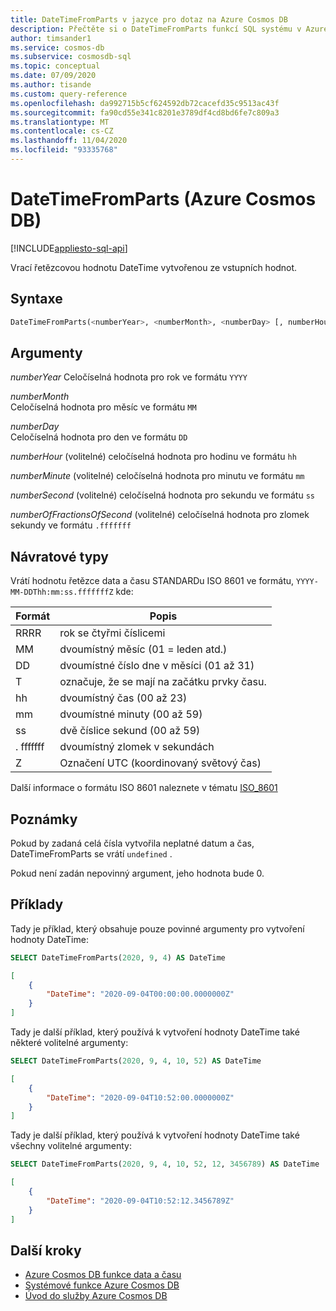 ```yaml
---
title: DateTimeFromParts v jazyce pro dotaz na Azure Cosmos DB
description: Přečtěte si o DateTimeFromParts funkcí SQL systému v Azure Cosmos DB.
author: timsander1
ms.service: cosmos-db
ms.subservice: cosmosdb-sql
ms.topic: conceptual
ms.date: 07/09/2020
ms.author: tisande
ms.custom: query-reference
ms.openlocfilehash: da992715b5cf624592db72cacefd35c9513ac43f
ms.sourcegitcommit: fa90cd55e341c8201e3789df4cd8bd6fe7c809a3
ms.translationtype: MT
ms.contentlocale: cs-CZ
ms.lasthandoff: 11/04/2020
ms.locfileid: "93335768"
---
```

# <a name="datetimefromparts-azure-cosmos-db"></a>DateTimeFromParts (Azure Cosmos DB)
[!INCLUDE[appliesto-sql-api](includes/appliesto-sql-api.md)]

Vrací řetězcovou hodnotu DateTime vytvořenou ze vstupních hodnot.
  
## <a name="syntax"></a>Syntaxe
  
```sql
DateTimeFromParts(<numberYear>, <numberMonth>, <numberDay> [, numberHour]  [, numberMinute]  [, numberSecond] [, numberOfFractionsOfSecond])
```

## <a name="arguments"></a>Argumenty
  
*numberYear* Celočíselná hodnota pro rok ve formátu `YYYY`

*numberMonth*  
   Celočíselná hodnota pro měsíc ve formátu `MM`

*numberDay*  
   Celočíselná hodnota pro den ve formátu `DD`

*numberHour* (volitelné) celočíselná hodnota pro hodinu ve formátu `hh`

*numberMinute* (volitelné) celočíselná hodnota pro minutu ve formátu `mm`

*numberSecond* (volitelné) celočíselná hodnota pro sekundu ve formátu `ss`

*numberOfFractionsOfSecond* (volitelné) celočíselná hodnota pro zlomek sekundy ve formátu `.fffffff`

## <a name="return-types"></a>Návratové typy

Vrátí hodnotu řetězce data a času STANDARDu ISO 8601 ve formátu, `YYYY-MM-DDThh:mm:ss.fffffffZ` kde:
  
  |Formát|Popis|
  |-|-|
  |RRRR|rok se čtyřmi číslicemi|
  |MM|dvoumístný měsíc (01 = leden atd.)|
  |DD|dvoumístné číslo dne v měsíci (01 až 31)|
  |T|označuje, že se mají na začátku prvky času.|
  |hh|dvoumístný čas (00 až 23)|
  |mm|dvoumístné minuty (00 až 59)|
  |ss|dvě číslice sekund (00 až 59)|
  |. fffffff|dvoumístný zlomek v sekundách|
  |Z|Označení UTC (koordinovaný světový čas)||
  
 Další informace o formátu ISO 8601 naleznete v tématu [ISO_8601](https://en.wikipedia.org/wiki/ISO_8601)

## <a name="remarks"></a>Poznámky

Pokud by zadaná celá čísla vytvořila neplatné datum a čas, DateTimeFromParts se vrátí `undefined` .

Pokud není zadán nepovinný argument, jeho hodnota bude 0.

## <a name="examples"></a>Příklady

Tady je příklad, který obsahuje pouze povinné argumenty pro vytvoření hodnoty DateTime:

```sql
SELECT DateTimeFromParts(2020, 9, 4) AS DateTime
```

```json
[
    {
        "DateTime": "2020-09-04T00:00:00.0000000Z"
    }
]
```

Tady je další příklad, který používá k vytvoření hodnoty DateTime také některé volitelné argumenty:

```sql
SELECT DateTimeFromParts(2020, 9, 4, 10, 52) AS DateTime
```

```json
[
    {
        "DateTime": "2020-09-04T10:52:00.0000000Z"
    }
]
```

Tady je další příklad, který používá k vytvoření hodnoty DateTime také všechny volitelné argumenty:

```sql
SELECT DateTimeFromParts(2020, 9, 4, 10, 52, 12, 3456789) AS DateTime
```

```json
[
    {
        "DateTime": "2020-09-04T10:52:12.3456789Z"
    }
]
```

## <a name="next-steps"></a>Další kroky

- [Azure Cosmos DB funkce data a času](sql-query-date-time-functions.md)
- [Systémové funkce Azure Cosmos DB](sql-query-system-functions.md)
- [Úvod do služby Azure Cosmos DB](introduction.md)
